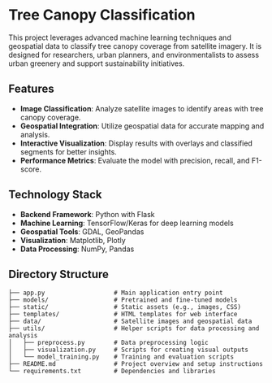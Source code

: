 # Tree Canopy Classification

This project leverages advanced machine learning techniques and geospatial data to classify tree canopy coverage from satellite imagery. It is designed for researchers, urban planners, and environmentalists to assess urban greenery and support sustainability initiatives.

## Features
- **Image Classification**: Analyze satellite images to identify areas with tree canopy coverage.
- **Geospatial Integration**: Utilize geospatial data for accurate mapping and analysis.
- **Interactive Visualization**: Display results with overlays and classified segments for better insights.
- **Performance Metrics**: Evaluate the model with precision, recall, and F1-score.

## Technology Stack
- **Backend Framework**: Python with Flask
- **Machine Learning**: TensorFlow/Keras for deep learning models
- **Geospatial Tools**: GDAL, GeoPandas
- **Visualization**: Matplotlib, Plotly
- **Data Processing**: NumPy, Pandas

## Directory Structure
```plaintext
├── app.py                   # Main application entry point
├── models/                  # Pretrained and fine-tuned models
├── static/                  # Static assets (e.g., images, CSS)
├── templates/               # HTML templates for web interface
├── data/                    # Satellite images and geospatial data
├── utils/                   # Helper scripts for data processing and analysis
│   ├── preprocess.py        # Data preprocessing logic
│   ├── visualization.py     # Scripts for creating visual outputs
│   └── model_training.py    # Training and evaluation scripts
├── README.md                # Project overview and setup instructions
└── requirements.txt         # Dependencies and libraries
